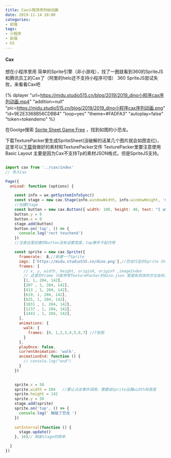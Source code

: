 ```yaml
---
title: Cax小程序序列帧动画
date: 2019-11-14 10:00
categories:
- 前端
tags:
- 小程序
- 前端
- h5
---
```


#### Cax

想在小程序里用 简单的Sprite引擎（非小游戏），找了一圈就看到360的SpriteJS和腾讯员工的Cax了（阿里的helo还不支持小程序可惜）
360 SpriteJS尝试失败，来看看Cax吧

{% dplayer "url=https://midu.studio515.cn/blog/2019/2019_dino小程序cax序列动画.mp4" "addition=null" "pic=https://midu.studio515.cn/blog/2019/2019_dino小程序cax序列动画.png" "id=9E2E3368B56CDBB4" "loop=yes" "theme=#FADFA3" "autoplay=false" "token=tokendemo" %}

在Goolge搜索 [Sprite Sheet Game Free](https://www.gameart2d.com/free-dino-sprites.html) ，找到如图的小恐龙。

下载TexturePacker里生成SpriteSheet(没破解的话某几个图片就会如图变红)，
这里可以[下载](https://midu.studio515.cn/blog/2019/2019_dino小程序cax序列动画素材.zip)我做好的素材和TexturePacker文件
TexturePacker里要注意使用Basic Layout 主要是因为Cax不支持Tp的素材JSON格式，但是SpriteJS支持。

``` javascript

import cax from '../cax/index'
// 导入Cax

Page({
  onLoad: function (options) {

    const info = wx.getSystemInfoSync()
    const stage = new cax.Stage(info.windowWidth, info.windowHeight, 'myCanvas', this)
    //创建Stage
    const button = new cax.Button({ width: 100, height: 40, text: "I am button!" }) 
    button.y = 0
    button.x = 0
    stage.add(button)
    button.on('tap', () => {
      console.log('rect touchend')
    })
    //注意这里创建的button没有设置宽度，tap事件不起作用

    const sprite = new cax.Sprite({
      framerate:  8,//新建一个Sprite 
      imgs: ['https://midu.studio515.cn/dino.png'],//恐龙行走的Sprite Sheet
      frames: [
        // x, y, width, height, originX, originY ,imageIndex
        // 这里的frame 只能参考TexturePacker的dino.json 里面有具体的方位坐标，不支持TexturePacker格式确实麻烦
        [1, 1, 204, 142], 
        [207 , 1, 204, 142],
        [413 , 1, 204, 142],
        [619, 1, 204, 142],
        [825, 1, 204, 142],
        [1031 , 1, 204, 142],
        [1237 , 1, 204, 142],
        [1443 , 1, 204, 142],
      ],
      animations: {
        walk: {
          frames: [0, 1,2,3,4,5,6,7] //7张图
        }
      },
      playOnce: false,
      currentAnimation: 'walk',
      animationEnd: function () {
        // console.log("end")
      }
    })
  

    sprite.x = 50
    sprite.width = 204   //要让点击事件调用，需要给Sprite设置width和高度
    sprite.height = 142
    sprite.y = 50
    stage.add(sprite)
    sprite.on('tap', () => {
      console.log(' 触碰了恐龙 ') 
    })
    
    setInterval(function () {
      stage.update()    
    }, 16)// 刷新stage的频率

  }
})

```
